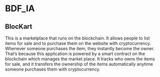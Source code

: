 # BDF_IA

## BlocKart

This is a marketplace that runs on the blockchain. It allows people to list items for sale and to purchase them on the website with cryptocurrency. 
Whenever someone purchases the item, they instantly become the owner. That’s because this application is powered by a smart contract on the blockchain which manages the market place. It tracks who owns the items for sale, and it transfers the ownership of the items automatically anytime someone purchases them with cryptocurrency.
